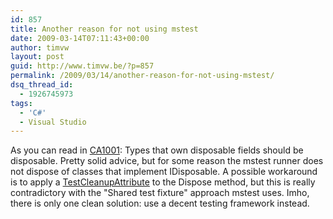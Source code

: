 ```yaml
---
id: 857
title: Another reason for not using mstest
date: 2009-03-14T07:11:43+00:00
author: timvw
layout: post
guid: http://www.timvw.be/?p=857
permalink: /2009/03/14/another-reason-for-not-using-mstest/
dsq_thread_id:
  - 1926745973
tags:
  - 'C#'
  - Visual Studio
---
```

As you can read in [CA1001](http://msdn.microsoft.com/en-us/library/ms182172(VS.80).aspx): Types that own disposable fields should be disposable. Pretty solid advice, but for some reason the mstest runner does not dispose of classes that implement IDisposable. A possible workaround is to apply a [TestCleanupAttribute](http://msdn.microsoft.com/en-us/library/microsoft.visualstudio.testtools.unittesting.testcleanupattribute(VS.80).aspx) to the Dispose method, but this is really contradictory with the "Shared test fixture" approach mstest uses. Imho, there is only one clean solution: use a decent testing framework instead.
